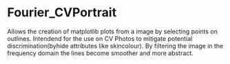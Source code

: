 # Fourier_CVPortrait
Allows the creation of matplotlib plots from a image by selecting points on outlines. Intendend for the use on CV Photos to mitigate potential discrimination(byhide attributes like skincolour). By filtering the image in the frequency domain the lines become smoother and more abstract.
